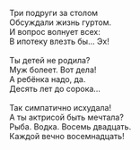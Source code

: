 Три подруги за столом<br />
Обсуждали жизнь гуртом.<br />
И вопрос волнует всех:<br />
В ипотеку влезть бы… Эх!<br />
<br />
Ты детей не родила?<br />
Муж болеет. Вот дела!<br />
А ребёнка надо, да.<br />
Десять лет до сорока…<br />
<br />
Так симпатично исхудала!<br />
А ты актрисой быть мечтала?<br />
Рыба. Водка. Восемь двадцать.<br />
Каждой вечно восемнадцать!